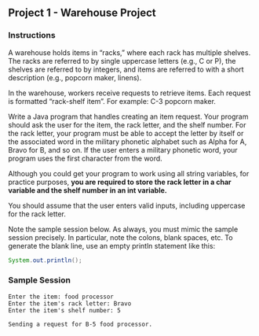 ## Project 1 - Warehouse Project
### Instructions
A warehouse holds items in “racks,” where each rack has multiple shelves. The racks are referred to by single uppercase letters (e.g., C or P), the shelves are referred to by integers, and items are referred to with a short description (e.g., popcorn maker, linens).

In the warehouse, workers receive requests to retrieve items. Each request is formatted “rack-shelf item”. For example: C-3 popcorn maker.

Write a Java program that handles creating an item request. Your program should ask the user for the item, the rack letter, and the shelf number. For the rack letter, your program must be able to accept the letter by itself or the associated word in the military phonetic alphabet such as Alpha for A, Bravo for B, and so on. If the user enters a military phonetic word, your program uses the first character from the word.

Although you could get your program to work using all string variables, for practice purposes, **you are required to store the rack letter in a char variable and the shelf number in an int variable.**

You should assume that the user enters valid inputs, including uppercase for the rack letter.

Note the sample session below. As always, you must mimic the sample session precisely. In particular, note the colons, blank spaces, etc. To generate the blank line, use an empty println statement like this:

```Java
System.out.println();
```
### Sample Session
```
Enter the item: food processor
Enter the item's rack letter: Bravo
Enter the item's shelf number: 5

Sending a request for B-5 food processor.
```

